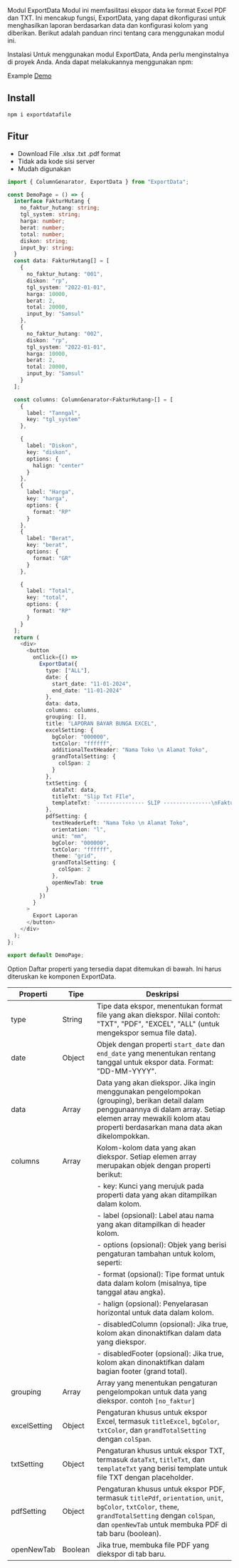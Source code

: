 Modul ExportData
Modul ini memfasilitasi ekspor data ke format Excel PDF dan TXT. Ini mencakup fungsi, ExportData, yang dapat dikonfigurasi untuk menghasilkan laporan berdasarkan data dan konfigurasi kolom yang diberikan. Berikut adalah panduan rinci tentang cara menggunakan modul ini.

Instalasi
Untuk menggunakan modul ExportData, Anda perlu menginstalnya di proyek Anda. Anda dapat melakukannya menggunakan npm:

Example <a href="https://codesandbox.io/p/sandbox/export-excel-pdf-5v6th4"> Demo </a>

## Install

```
npm i exportdatafile
```

## Fitur

- Download File .xlsx .txt .pdf format
- Tidak ada kode sisi server
- Mudah digunakan

```typescript
import { ColumnGenarator, ExportData } from "ExportData";

const DemoPage = () => {
  interface FakturHutang {
    no_faktur_hutang: string;
    tgl_system: string;
    harga: number;
    berat: number;
    total: number;
    diskon: string;
    input_by: string;
  }
  const data: FakturHutang[] = [
    {
      no_faktur_hutang: "001",
      diskon: "rp",
      tgl_system: "2022-01-01",
      harga: 10000,
      berat: 2,
      total: 20000,
      input_by: "Samsul"
    },
    {
      no_faktur_hutang: "002",
      diskon: "rp",
      tgl_system: "2022-01-01",
      harga: 10000,
      berat: 2,
      total: 20000,
      input_by: "Samsul"
    }
  ];

  const columns: ColumnGenarator<FakturHutang>[] = [
    {
      label: "Tanngal",
      key: "tgl_system"
    },

    {
      label: "Diskon",
      key: "diskon",
      options: {
        halign: "center"
      }
    },
    {
      label: "Harga",
      key: "harga",
      options: {
        format: "RP"
      }
    },
    {
      label: "Berat",
      key: "berat",
      options: {
        format: "GR"
      }
    },

    {
      label: "Total",
      key: "total",
      options: {
        format: "RP"
      }
    }
  ];
  return (
    <div>
      <button
        onClick={() =>
          ExportData({
            type: ["ALL"],
            date: {
              start_date: "11-01-2024",
              end_date: "11-01-2024"
            },
            data: data,
            columns: columns,
            grouping: [],
            title: "LAPORAN BAYAR BUNGA EXCEL",
            excelSetting: {
              bgColor: "000000",
              txtColor: "ffffff",
              additionalTextHeader: "Nama Toko \n Alamat Toko",
              grandTotalSetting: {
                colSpan: 2
              }
            },
            txtSetting: {
              dataTxt: data,
              titleTxt: "Slip Txt FIle",
              templateTxt: `--------------- SLIP ---------------\nFaktur         = {no_faktur_hutang}\nDiskon         = {diskon}\nTanggal System = {tgl_system}\nHarga          = {harga}\nBerat          = {berat}\nTotal          = {total}\nInput_by       = {input_by}`
            },
            pdfSetting: {
              textHeaderLeft: "Nama Toko \n Alamat Toko",
              orientation: "l",
              unit: "mm",
              bgColor: "000000",
              txtColor: "ffffff",
              theme: "grid",
              grandTotalSetting: {
                colSpan: 2
              },
              openNewTab: true
            }
          })
        }
      >
        Export Laporan
      </button>
    </div>
  );
};

export default DemoPage;
```

Option
Daftar properti yang tersedia dapat ditemukan di bawah. Ini harus diteruskan ke komponen ExportData.

| Properti     | Tipe    | Deskripsi                                                                                                                                                                                                               |
| ------------ | ------- | ----------------------------------------------------------------------------------------------------------------------------------------------------------------------------------------------------------------------- |
| type         | String  | Tipe data ekspor, menentukan format file yang akan diekspor. Nilai contoh: "TXT", "PDF", "EXCEL", "ALL" (untuk mengekspor semua file data).                                                                             |
| date         | Object  | Objek dengan properti `start_date` dan `end_date` yang menentukan rentang tanggal untuk ekspor data. Format: "DD-MM-YYYY".                                                                                              |
| data         | Array   | Data yang akan diekspor. Jika ingin menggunakan pengelompokan (grouping), berikan detail dalam penggunaannya di dalam array. Setiap elemen array mewakili kolom atau properti berdasarkan mana data akan dikelompokkan. |
| columns      | Array   | Kolom-kolom data yang akan diekspor. Setiap elemen array merupakan objek dengan properti berikut:                                                                                                                       |
|              |         | - key: Kunci yang merujuk pada properti data yang akan ditampilkan dalam kolom.                                                                                                                                         |
|              |         | - label (opsional): Label atau nama yang akan ditampilkan di header kolom.                                                                                                                                              |
|              |         | - options (opsional): Objek yang berisi pengaturan tambahan untuk kolom, seperti:                                                                                                                                       |
|              |         | - format (opsional): Tipe format untuk data dalam kolom (misalnya, tipe tanggal atau angka).                                                                                                                            |
|              |         | - halign (opsional): Penyelarasan horizontal untuk data dalam kolom.                                                                                                                                                    |
|              |         | - disabledColumn (opsional): Jika true, kolom akan dinonaktifkan dalam data yang diekspor.                                                                                                                              |
|              |         | - disabledFooter (opsional): Jika true, kolom akan dinonaktifkan dalam bagian footer (grand total).                                                                                                                     |
| grouping     | Array   | Array yang menentukan pengaturan pengelompokan untuk data yang diekspor. contoh `[no_faktur]`                                                                                                                           |
| excelSetting | Object  | Pengaturan khusus untuk ekspor Excel, termasuk `titleExcel`, `bgColor`, `txtColor`, dan `grandTotalSetting` dengan `colSpan`.                                                                                           |
| txtSetting   | Object  | Pengaturan khusus untuk ekspor TXT, termasuk `dataTxt`, `titleTxt`, dan `templateTxt` yang berisi template untuk file TXT dengan placeholder.                                                                           |
| pdfSetting   | Object  | Pengaturan khusus untuk ekspor PDF, termasuk `titlePdf`, `orientation`, `unit`, `bgColor`, `txtColor`, `theme`, `grandTotalSetting` dengan `colSpan`, dan `openNewTab` untuk membuka PDF di tab baru (boolean).         |
| openNewTab   | Boolean | Jika true, membuka file PDF yang diekspor di tab baru.                                                                                                                                                                  |
